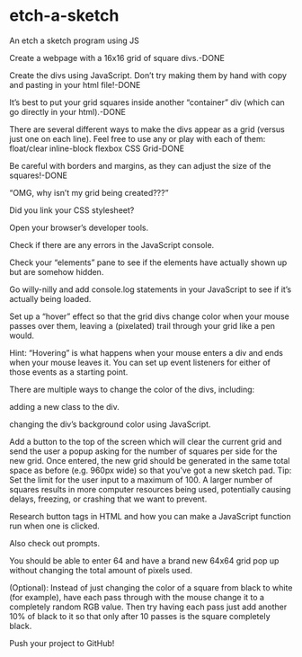 # etch-a-sketch
An etch a sketch program using JS

Create a webpage with a 16x16 grid of square divs.-DONE

Create the divs using JavaScript. Don’t try making them by hand with copy and pasting in your html file!-DONE

It’s best to put your grid squares inside another “container” div (which can go directly in your html).-DONE

There are several different ways to make the divs appear as a grid (versus just one on each line). Feel free to use any or play with each of them:
float/clear
inline-block
flexbox
CSS Grid-DONE

Be careful with borders and margins, as they can adjust the size of the squares!-DONE

“OMG, why isn’t my grid being created???”

Did you link your CSS stylesheet?

Open your browser’s developer tools.

Check if there are any errors in the JavaScript console.

Check your “elements” pane to see if the elements have actually shown up but are somehow hidden.

Go willy-nilly and add console.log statements in your JavaScript to see if it’s actually being loaded.

Set up a “hover” effect so that the grid divs change color when your mouse passes over them, leaving a (pixelated) trail through your grid like a pen would.

Hint: “Hovering” is what happens when your mouse enters a div and ends when your mouse leaves it. You can set up event listeners for either of those events as a starting point.

There are multiple ways to change the color of the divs, including:

adding a new class to the div.

changing the div’s background color using JavaScript.

Add a button to the top of the screen which will clear the current grid and send the user a popup asking for the number of squares per side for the new grid. Once entered, the new grid should be generated in the same total space as before (e.g. 960px wide) so that you’ve got a new sketch pad. Tip: Set the limit for the user input to a maximum of 100. A larger number of squares results in more computer resources being used, potentially causing delays, freezing, or crashing that we want to prevent.

Research button tags in HTML and how you can make a JavaScript function run when one is clicked.

Also check out prompts.

You should be able to enter 64 and have a brand new 64x64 grid pop up without changing the total amount of pixels used.

(Optional): Instead of just changing the color of a square from black to white (for example), have each pass through with the mouse change it to a completely random RGB value. Then try having each pass just add another 10% of black to it so that only after 10 passes is the square completely black.

Push your project to GitHub!
